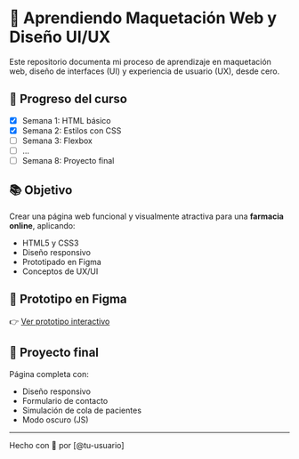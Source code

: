 # 🚀 Aprendiendo Maquetación Web y Diseño UI/UX

Este repositorio documenta mi proceso de aprendizaje en maquetación web, diseño de interfaces (UI) y experiencia de usuario (UX), desde cero.

## 📅 Progreso del curso
- [x] Semana 1: HTML básico
- [x] Semana 2: Estilos con CSS
- [ ] Semana 3: Flexbox
- [ ] ...
- [ ] Semana 8: Proyecto final

## 📚 Objetivo
Crear una página web funcional y visualmente atractiva para una **farmacia online**, aplicando:
- HTML5 y CSS3
- Diseño responsivo
- Prototipado en Figma
- Conceptos de UX/UI

## 🔗 Prototipo en Figma
👉 [Ver prototipo interactivo](https://www.figma.com/file/ejemplo)

## 🏁 Proyecto final
Página completa con:
- Diseño responsivo
- Formulario de contacto
- Simulación de cola de pacientes
- Modo oscuro (JS)

---

Hecho con 💙 por [@tu-usuario]
